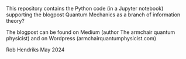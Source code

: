 This repository contains the Python code (in a Jupyter notebook) supporting the blogpost Quantum Mechanics as a branch of information theory?

The blogpost can be found on Medium (author The armchair quantum physicist) and on Wordpress (armchairquantumphysicist.com)

Rob Hendriks
May 2024
